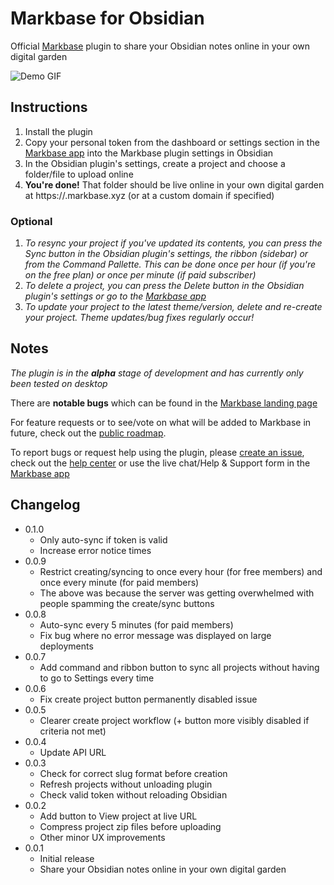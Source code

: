 # Markbase for Obsidian

Official [Markbase](https://markbase.xyz) plugin to share your Obsidian notes online in your own digital garden

![Demo GIF](./src/assets/demo.gif)

## Instructions

1. Install the plugin
2. Copy your personal token from the dashboard or settings section in the [Markbase app](https://app.markbase.xyz) into the Markbase plugin settings in Obsidian
3. In the Obsidian plugin's settings, create a project and choose a folder/file to upload online
4. **You're done!** That folder should be live online in your own digital garden at https://<project-slug>.markbase.xyz (or at a custom domain if specified)

### Optional

1. *To resync your project if you've updated its contents, you can press the Sync button in the Obsidian plugin's settings, the ribbon (sidebar) or from the Command Pallette. This can be done once per hour (if you're on the free plan) or once per minute (if paid subscriber)*
2. *To delete a project, you can press the Delete button in the Obsidian plugin's settings or go to the [Markbase app](https://app.markbase.xyz)*
3. *To update your project to the latest theme/version, delete and re-create your project. Theme updates/bug fixes regularly occur!*

## Notes

*The plugin is in the **alpha** stage of development and has currently only been tested on desktop*

There are **notable bugs** which can be found in the [Markbase landing page](https://markbase.xyz)

For feature requests or to see/vote on what will be added to Markbase in future, check out the [public roadmap](https://markbase.featurebase.app/).

To report bugs or request help using the plugin, please [create an issue](https://github.com/markbaseteam/obsidian-markbase), check out the [help center](https://markbase.tawk.help/) or use the live chat/Help & Support form in the [Markbase app](https://app.markbase.xyz)

## Changelog

- 0.1.0
  - Only auto-sync if token is valid
  - Increase error notice times
- 0.0.9
  - Restrict creating/syncing to once every hour (for free members) and once every  minute (for paid members)
  - The above was because the server was getting overwhelmed with people spamming the create/sync buttons
- 0.0.8
  - Auto-sync every 5 minutes (for paid members)
  - Fix bug where no error message was displayed on large deployments
- 0.0.7
  - Add command and ribbon button to sync all projects without having to go to Settings every time
- 0.0.6
  - Fix create project button permanently disabled issue
- 0.0.5
  - Clearer create project workflow (+ button more visibly disabled if criteria not met)
- 0.0.4
  - Update API URL
- 0.0.3
  - Check for correct slug format before creation
  - Refresh projects without unloading plugin
  - Check valid token without reloading Obsidian
- 0.0.2
  - Add button to View project at live URL
  - Compress project zip files before uploading
  - Other minor UX improvements
- 0.0.1
  - Initial release
  - Share your Obsidian notes online in your own digital garden
